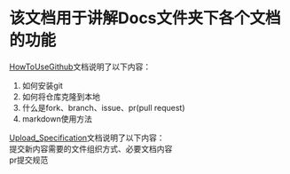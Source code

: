 # 该文档用于讲解Docs文件夹下各个文档的功能
[HowToUseGithub](HowToUseGithub.md)文档说明了以下内容：
1. 如何安装git
2. 如何将仓库克隆到本地
3. 什么是fork、branch、issue、pr(pull request)
4. markdown使用方法

[Upload_Specification](Upload_Specification.md)文档说明了以下内容：<br>
提交新内容需要的文件组织方式、必要文档内容<br>
pr提交规范
